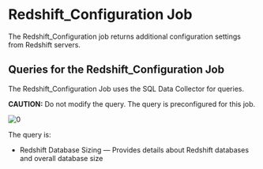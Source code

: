 # Redshift_Configuration Job

The Redshift_Configuration job returns additional configuration settings from Redshift servers.

## Queries for the Redshift_Configuration Job

The Redshift_Configuration Job uses the SQL Data Collector for queries.

**CAUTION:** Do not modify the query. The query is preconfigured for this job.

![0](/img/product_docs/accessanalyzer/12.0/solutions/databases/redshift/collection/0.collectionconfiguration.webp)

The query is:

- Redshift Database Sizing — Provides details about Redshift databases and overall database size
